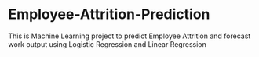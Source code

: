 # Employee-Attrition-Prediction
This is Machine Learning project to predict Employee Attrition and forecast work output using Logistic Regression and Linear Regression
